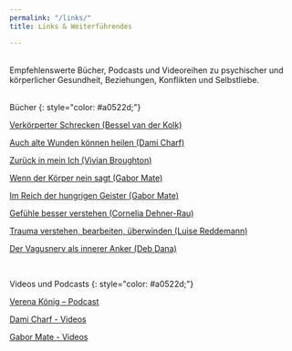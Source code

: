 ```yaml
---
permalink: "/links/"
title: Links & Weiterführendes

---
```

<br> Empfehlenswerte Bücher, Podcasts und Videoreihen zu psychischer und körperlicher Gesundheit, Beziehungen, Konflikten und Selbstliebe.  
<br>

Bücher
{: style="color: #a0522d;"}

[Verkörperter Schrecken (Bessel van der Kolk)](https://www.amazon.de/dp/3944476131)

[Auch alte Wunden können heilen (Dami Charf)](https://www.amazon.de/dp/B077C3WLBJ)

[Zurück in mein Ich (Vivian Broughton)](https://www.amazon.de/dp/3466346339)

[Wenn der Körper nein sagt (Gabor Mate)](https://www.amazon.de/dp/3962571744)

[Im Reich der hungrigen Geister (Gabor Mate)](https://www.amazon.de/dp/B095J2NPP8)

[Gefühle besser verstehen (Cornelia Dehner-Rau)](https://www.amazon.de/dp/3442177820)

[Trauma verstehen, bearbeiten, überwinden (Luise Reddemann)](https://www.amazon.de/dp/3432111045)

[Der Vagusnerv als innerer Anker (Deb Dana)](https://www.amazon.de/dp/3466347866)

<br>

Videos und Podcasts
{: style="color: #a0522d;"}

[Verena König – Podcast](https://verenakoenig.de/blog-und-podcast)

[Dami Charf - Videos](https://www.youtube.com/c/DamiCharf/videos)

[Gabor Mate - Videos](https://www.youtube.com/watch?v=UI6C3ahHpnc)
